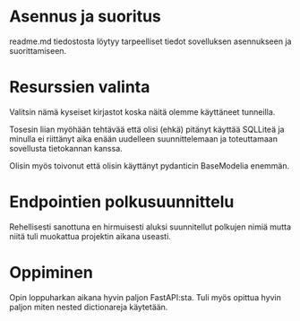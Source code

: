 # Asennus ja suoritus

readme.md tiedostosta löytyy tarpeelliset tiedot sovelluksen asennukseen ja suorittamiseen.

# Resurssien valinta

Valitsin nämä kyseiset kirjastot koska näitä olemme käyttäneet tunneilla.

Tosesin liian myöhään tehtävää että olisi (ehkä) pitänyt käyttää SQLLiteä ja minulla ei riittänyt aika enään uudelleen suunnittelemaan ja toteuttamaan sovellusta tietokannan kanssa.

Olisin myös toivonut että olisin käyttänyt pydanticin BaseModelia enemmän.

# Endpointien polkusuunnittelu

Rehellisesti sanottuna en hirmuisesti aluksi suunnitellut polkujen nimiä mutta niitä tuli muokattua projektin aikana useasti.

# Oppiminen

Opin loppuharkan aikana hyvin paljon FastAPI:sta. Tuli myös opittua hyvin paljon miten nested dictionareja käytetään.